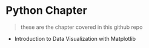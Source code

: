 # Python Chapter
> these are the chapter covered in this github repo
- Introduction to Data Visualization with Matplotlib
